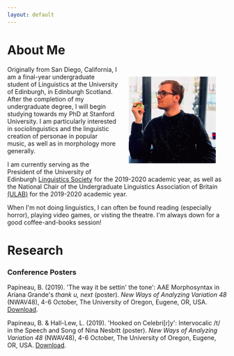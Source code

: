 ```yaml
---
layout: default
---
```


# About Me

<img align="right" src="Portrait_Sq.png" alt="Cosplaying Steve Jobs" width="200" hspace="25" vspace="25"/>
Originally from San Diego, California, I am a final-year undergraduate student of Linguistics at the University of Edinburgh, in Edinburgh Scotland. After the completion of my undergraduate degree, I will begin studying towards my PhD at Stanford University. I am particularly interested in sociolinguistics and the linguistic creation of personae in popular music, as well as in morphology more generally.

I am currently serving as the President of the University of Edinburgh [Linguistics Society](https://eulingsoc.eusa.ed.ac.uk/) for the 2019-2020 academic year, as well as the National Chair of the Undergraduate Linguistics Association of Britain [(ULAB)](https://www.ulab.org.uk/) for the 2019-2020 academic year.

When I'm not doing linguistics, I can often be found reading (especially horror), playing video games, or visting the theatre. I'm always down for a good coffee-and-books session!

# Research

### Conference Posters

Papineau, B. (2019). 'The way it be settin' the tone': AAE Morphosyntax in Ariana Grande's *thank u, next* (poster). *New Ways of Analyzing Variation 48* (NWAV48), 4-6 October, The University of Oregon, Eugene, OR, USA. [Download](Papineau_Grande_2019.pdf).

Papineau, B. & Hall-Lew, L. (2019). 'Hooked on Celebri[ɾ]y': Intervocalic /t/ in the Speech and Song of Nina Nesbitt (poster). *New Ways of Analyzing Variation 48* (NWAV48), 4-6 October, The University of Oregon, Eugene, OR, USA. [Download](Papineau_and_Hall-Lew_2019.pdf).
